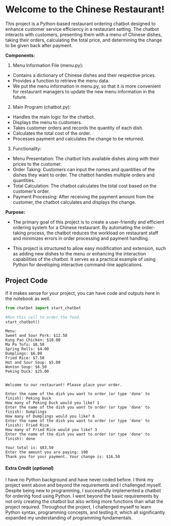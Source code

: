 # Welcome to the Chinese Restaurant!

This project is a Python-based restaurant ordering chatbot designed to enhance customer service efficiency in a restaurant setting. The chatbot interacts with customers, presenting them with a menu of Chinese dishes, taking their orders, calculating the total price, and determining the change to be given back after payment.

**Components:**
1. Menu Information File (menu.py):

- Contains a dictionary of Chinese dishes and their respective prices.
- Provides a function to retrieve the menu data.
- We put the menu information in menu.py, so that it is more convenient for restaurant managers to update the new menu information in the future.

2. Main Program (chatbot.py):

- Handles the main logic for the chatbot.
- Displays the menu to customers.
- Takes customer orders and records the quantity of each dish.
- Calculates the total cost of the order.
- Processes payment and calculates the change to be returned.

3. Functionality:

- Menu Presentation: The chatbot lists available dishes along with their prices to the customer.
- Order Taking: Customers can input the names and quantities of the dishes they want to order. The chatbot handles multiple orders and quantities.
- Total Calculation: The chatbot calculates the total cost based on the customer’s order.
- Payment Processing: After receiving the payment amount from the customer, the chatbot calculates and displays the change.

**Purpose:**
- The primary goal of this project is to create a user-friendly and efficient ordering system for a Chinese restaurant. By automating the order-taking process, the chatbot reduces the workload on restaurant staff and minimizes errors in order processing and payment handling.

- This project is structured to allow easy modification and extension, such as adding new dishes to the menu or enhancing the interaction capabilities of the chatbot. It serves as a practical example of using Python for developing interactive command-line applications.

## Project Code

If it makes sense for your project, you can have code and outputs here in the notebook as well.


```python
from chatbot import start_chatbot
```


```python
#Run this cell to order the food.
start_chatbot()
```

    Menu:
    Sweet and Sour Pork: $12.50
    Kung Pao Chicken: $10.00
    Ma Po Tofu: $8.50
    Spring Rolls: $4.00
    Dumplings: $6.00
    Fried Rice: $7.50
    Hot and Sour Soup: $5.00
    Wonton Soup: $6.50
    Peking Duck: $25.00
    
    
    Welcome to our restaurant! Please place your order.
    
    Enter the name of the dish you want to order (or type 'done' to finish): Peking Duck
    How many of Peking Duck would you like? 1
    Enter the name of the dish you want to order (or type 'done' to finish): Dumplings
    How many of Dumplings would you like? 6
    Enter the name of the dish you want to order (or type 'done' to finish): Fried Rice
    How many of Fried Rice would you like? 3
    Enter the name of the dish you want to order (or type 'done' to finish): done
    
    Your total is: $83.50
    Enter the amount you are paying: 100
    Thank you for your payment. Your change is: $16.50


#### Extra Credit (*optional*)

I have no Python background and have never coded before. I think my project went above and beyond the requirements and I challenged myself. Despite being new to programming, I successfully implemented a chatbot for ordering food using Python. I went beyond the basic requirements by not only creating the chatbot but also writing more functions than what the project required. Throughout the project, I challenged myself to learn Python syntax, programming concepts, and testing it, which all significantly expanded my understanding of programming fundamentals.
